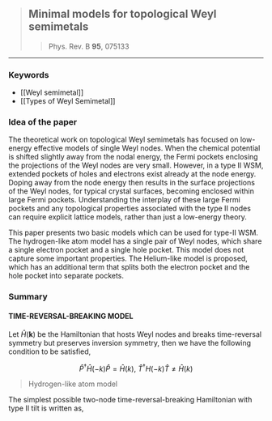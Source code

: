>## Minimal models for topological Weyl semimetals 
>>Phys. Rev. B **95**, 075133
--- 

### Keywords 
- [[Weyl semimetal]]
- [[Types of Weyl Semimetal]]

### Idea of the paper 
The theoretical work on topological Weyl semimetals has focused on low-energy effective models of single Weyl nodes. When the chemical potential is shifted slightly away from the nodal energy, the Fermi pockets enclosing the projections of the Weyl nodes are very small. However, in a type II WSM, extended pockets of holes and electrons exist already at the node energy. Doping away from the node energy then results in the surface projections of the Weyl nodes, for typical crystal surfaces, becoming enclosed within large Fermi pockets. Understanding the interplay of these large Fermi pockets and any topological properties associated with the type II nodes can require explicit lattice models, rather than just a low-energy theory. 

This paper presents two basic models which can be used for type-II WSM. The hydrogen-like atom model has a single pair of Weyl nodes, which share a single electron pocket and a single hole pocket. This model does not capture some important properties. The Helium-like model is proposed, which has an additional term that splits both the electron pocket and the hole pocket into separate pockets. 

### Summary 
#### TIME-REVERSAL-BREAKING MODEL
Let $\hat{H}(\mathbf{k})$ be the Hamiltonian that hosts Weyl nodes and breaks time-reversal symmetry but preserves inversion symmetry, then we have the following condition to be satisfied, 

$$\hat{P}^\dagger\hat{H}(-k)\hat{P} = \hat{H}(k), \ \hat{T}^\dagger{H}(-k)\hat{T} \ne \hat{H}(k)$$

> Hydrogen-like atom model 

The simplest possible two-node time-reversal-breaking Hamiltonian with type II tilt is written as, 

